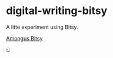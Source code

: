 # digital-writing-bitsy

A litte experiment using Bitsy.

[Amongus Bitsy](https://bitsy-646623.netlify.app/)

ඞ
